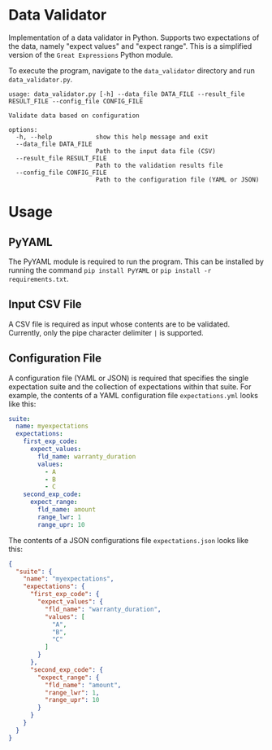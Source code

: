 # Data Validator

Implementation of a data validator in Python. Supports two expectations of the data, namely "expect values" and "expect
range". This is a simplified version of the `Great Expressions` Python module.

To execute the program, navigate to the ```data_validator``` directory and run ```data_validator.py```.

    usage: data_validator.py [-h] --data_file DATA_FILE --result_file RESULT_FILE --config_file CONFIG_FILE

    Validate data based on configuration
    
    options:
      -h, --help            show this help message and exit
      --data_file DATA_FILE
                            Path to the input data file (CSV)
      --result_file RESULT_FILE
                            Path to the validation results file
      --config_file CONFIG_FILE
                            Path to the configuration file (YAML or JSON)

# Usage

## PyYAML

The PyYAML module is required to run the program. This can be installed by running the command ```pip install PyYAML``` or ```pip install -r requirements.txt```.

## Input CSV File

A CSV file is required as input whose contents are to be validated. Currently, only the pipe character delimiter ```|``` is supported.

## Configuration File

A configuration file (YAML or JSON) is required that specifies the single expectation suite and the collection of expectations within that suite. For example, the contents of a YAML configuration file ```expectations.yml``` looks like
this:

```yaml
suite:
  name: myexpectations
  expectations:
    first_exp_code:
      expect_values:
        fld_name: warranty_duration
        values:
          - A
          - B
          - C
    second_exp_code:
      expect_range:
        fld_name: amount
        range_lwr: 1
        range_upr: 10
```

The contents of a JSON configurations file `expectations.json` looks like this:

```json
{
  "suite": {
    "name": "myexpectations",
    "expectations": {
      "first_exp_code": {
        "expect_values": {
          "fld_name": "warranty_duration",
          "values": [
            "A",
            "B",
            "C"
          ]
        }
      },
      "second_exp_code": {
        "expect_range": {
          "fld_name": "amount",
          "range_lwr": 1,
          "range_upr": 10
        }
      }
    }
  }
}
```
